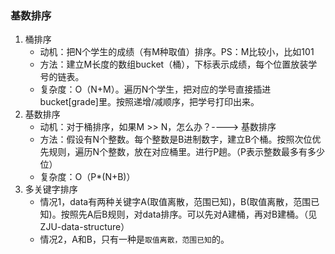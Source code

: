 



### 基数排序
1. 桶排序
    - 动机：把N个学生的成绩（有M种取值）排序。PS：M比较小，比如101
    - 方法：建立M长度的数组bucket（桶），下标表示成绩，每个位置放装学号的链表。
    - 复杂度：O（N+M）。遍历N个学生，把对应的学号直接插进bucket[grade]里。按照递增/减顺序，把学号打印出来。
2. 基数排序
    - 动机：对于桶排序，如果M >> N，怎么办？----> 基数排序
    - 方法：假设有N个整数。每个整数是B进制数字，建立B个桶。按照次位优先规则，遍历N个整数，放在对应桶里。进行P趟。（P表示整数最多有多少位）
    - 复杂度：O（P*(N+B)）
3. 多关键字排序
    - 情况1，data有两种关键字A(取值离散，范围已知)，B(取值离散，范围已知)。按照先A后B规则，对data排序。可以先对A建桶，再对B建桶。（见ZJU-data-structure）
    - 情况2，A和B，只有一种是`取值离散，范围已知`的。